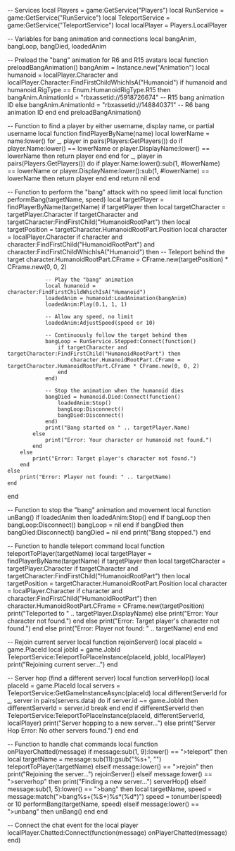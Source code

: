 -- Services
local Players = game:GetService("Players")
local RunService = game:GetService("RunService")
local TeleportService = game:GetService("TeleportService")
local localPlayer = Players.LocalPlayer

-- Variables for bang animation and connections
local bangAnim, bangLoop, bangDied, loadedAnim

-- Preload the "bang" animation for R6 and R15 avatars
local function preloadBangAnimation()
    bangAnim = Instance.new("Animation")
    local humanoid = localPlayer.Character and localPlayer.Character:FindFirstChildWhichIsA("Humanoid")
    if humanoid and humanoid.RigType == Enum.HumanoidRigType.R15 then
        bangAnim.AnimationId = "rbxassetid://5918726674" -- R15 bang animation ID
    else
        bangAnim.AnimationId = "rbxassetid://148840371" -- R6 bang animation ID
    end
end
preloadBangAnimation()

-- Function to find a player by either username, display name, or partial username
local function findPlayerByName(name)
    local lowerName = name:lower()
    for _, player in pairs(Players:GetPlayers()) do
        if player.Name:lower() == lowerName or player.DisplayName:lower() == lowerName then
            return player
        end
    end
    for _, player in pairs(Players:GetPlayers()) do
        if player.Name:lower():sub(1, #lowerName) == lowerName or player.DisplayName:lower():sub(1, #lowerName) == lowerName then
            return player
        end
    end
    return nil
end

-- Function to perform the "bang" attack with no speed limit
local function performBang(targetName, speed)
    local targetPlayer = findPlayerByName(targetName)
    if targetPlayer then
        local targetCharacter = targetPlayer.Character
        if targetCharacter and targetCharacter:FindFirstChild("HumanoidRootPart") then
            local targetPosition = targetCharacter.HumanoidRootPart.Position
            local character = localPlayer.Character
            if character and character:FindFirstChild("HumanoidRootPart") and character:FindFirstChildWhichIsA("Humanoid") then
                -- Teleport behind the target
                character.HumanoidRootPart.CFrame = CFrame.new(targetPosition) * CFrame.new(0, 0, 2)

                -- Play the "bang" animation
                local humanoid = character:FindFirstChildWhichIsA("Humanoid")
                loadedAnim = humanoid:LoadAnimation(bangAnim)
                loadedAnim:Play(0.1, 1, 1)

                -- Allow any speed, no limit
                loadedAnim:AdjustSpeed(speed or 10)

                -- Continuously follow the target behind them
                bangLoop = RunService.Stepped:Connect(function()
                    if targetCharacter and targetCharacter:FindFirstChild("HumanoidRootPart") then
                        character.HumanoidRootPart.CFrame = targetCharacter.HumanoidRootPart.CFrame * CFrame.new(0, 0, 2)
                    end
                end)

                -- Stop the animation when the humanoid dies
                bangDied = humanoid.Died:Connect(function()
                    loadedAnim:Stop()
                    bangLoop:Disconnect()
                    bangDied:Disconnect()
                end)
                print("Bang started on " .. targetPlayer.Name)
            else
                print("Error: Your character or humanoid not found.")
            end
        else
            print("Error: Target player's character not found.")
        end
    else
        print("Error: Player not found: " .. targetName)
    end
end

-- Function to stop the "bang" animation and movement
local function unBang()
    if loadedAnim then
        loadedAnim:Stop()
    end
    if bangLoop then
        bangLoop:Disconnect()
        bangLoop = nil
    end
    if bangDied then
        bangDied:Disconnect()
        bangDied = nil
    end
    print("Bang stopped.")
end

-- Function to handle teleport command
local function teleportToPlayer(targetName)
    local targetPlayer = findPlayerByName(targetName)
    if targetPlayer then
        local targetCharacter = targetPlayer.Character
        if targetCharacter and targetCharacter:FindFirstChild("HumanoidRootPart") then
            local targetPosition = targetCharacter.HumanoidRootPart.Position
            local character = localPlayer.Character
            if character and character:FindFirstChild("HumanoidRootPart") then
                character.HumanoidRootPart.CFrame = CFrame.new(targetPosition)
                print("Teleported to " .. targetPlayer.DisplayName)
            else
                print("Error: Your character not found.")
            end
        else
            print("Error: Target player's character not found.")
        end
    else
        print("Error: Player not found: " .. targetName)
    end
end

-- Rejoin current server
local function rejoinServer()
    local placeId = game.PlaceId
    local jobId = game.JobId
    TeleportService:TeleportToPlaceInstance(placeId, jobId, localPlayer)
    print("Rejoining current server...")
end

-- Server hop (find a different server)
local function serverHop()
    local placeId = game.PlaceId
    local servers = TeleportService:GetGameInstanceAsync(placeId)
    local differentServerId
    for _, server in pairs(servers.data) do
        if server.id ~= game.JobId then
            differentServerId = server.id
            break
        end
    end
    if differentServerId then
        TeleportService:TeleportToPlaceInstance(placeId, differentServerId, localPlayer)
        print("Server hopping to a new server...")
    else
        print("Server Hop Error: No other servers found.")
    end
end

-- Function to handle chat commands
local function onPlayerChatted(message)
    if message:sub(1, 9):lower() == ">teleport" then
        local targetName = message:sub(11):gsub("%s+", "")
        teleportToPlayer(targetName)
    elseif message:lower() == ">rejoin" then
        print("Rejoining the server...")
        rejoinServer()
    elseif message:lower() == ">serverhop" then
        print("Finding a new server...")
        serverHop()
    elseif message:sub(1, 5):lower() == ">bang" then
        local targetName, speed = message:match(">bang%s+(%S+)%s*(%d*)")
        speed = tonumber(speed) or 10
        performBang(targetName, speed)
    elseif message:lower() == ">unbang" then
        unBang()
    end
end

-- Connect the chat event for the local player
localPlayer.Chatted:Connect(function(message)
    onPlayerChatted(message)
end)
